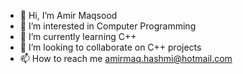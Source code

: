 - 👋 Hi, I’m Amir Maqsood
- 👀 I’m interested in Computer Programming
- 🌱 I’m currently learning C++
- 💞️ I’m looking to collaborate on C++ projects
- 📫 How to reach me amirmaq.hashmi@hotmail.com

<!---
amirmaqhashmi/amirmaqhashmi is a ✨ special ✨ repository because its `README.md` (this file) appears on your GitHub profile.
You can click the Preview link to take a look at your changes.
--->
